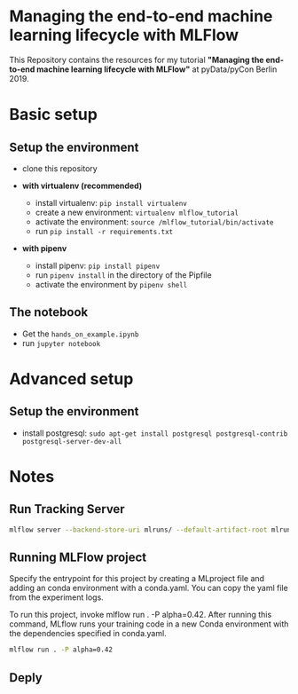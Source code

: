 # Managing the end-to-end machine learning lifecycle with MLFlow

This Repository contains the resources for my tutorial **"Managing the end-to-end machine learning lifecycle with MLFlow"** at pyData/pyCon Berlin 2019.

# Basic setup

## Setup the environment
- clone this repository
- **with virtualenv (recommended)**
  - install virtualenv: `pip install virtualenv`
  - create a new environment: `virtualenv mlflow_tutorial`
  - activate the environment: `source /mlflow_tutorial/bin/activate`
  - run `pip install -r requirements.txt`
  
- **with pipenv** 
  - install pipenv: `pip install pipenv`
  - run `pipenv install` in the directory of the Pipfile
  - activate the environment by `pipenv shell`

## The notebook
- Get the `hands_on_example.ipynb`
- run `jupyter notebook`

# Advanced setup

## Setup the environment
- install postgresql: `sudo apt-get install postgresql postgresql-contrib postgresql-server-dev-all`

# Notes
## Run Tracking Server
```bash
mlflow server --backend-store-uri mlruns/ --default-artifact-root mlruns/ --host 0.0.0.0 --port 8000
```

## Running MLFlow project

Specify the entrypoint for this project by creating a MLproject file and adding an conda environment with a conda.yaml. You can copy the yaml file from the experiment logs.

To run this project, invoke mlflow run . -P alpha=0.42. After running this command, MLflow runs your training code in a new Conda environment with the dependencies specified in conda.yaml.
```bash
mlflow run . -P alpha=0.42
```

## Deply